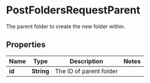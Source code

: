 

# PostFoldersRequestParent

The parent folder to create the new folder within.

## Properties

| Name | Type | Description | Notes |
|------------ | ------------- | ------------- | -------------|
|**id** | **String** | The ID of parent folder |  |



